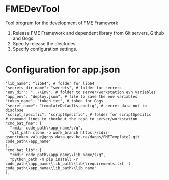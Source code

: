 # FMEDevTool
Tool program for the development of FME Framework
1. Release FME Framework and dependent library from Git servers, Github and Gogs.
2. Specify release the diectories.
3. Specify configuration settings.

# Configuration for app.json
    "lib_name": "lib64", # folder for lib64
    "secrets_dir_name": "secrets", # folder for secrets
    "env_dir": "..\\Env", # folder to server/workstation evn variables
    "app_env": "deploy.json", # file to save the env variables
    "token_name": "token.txt", # token for Gogs
    "secret_name": "templateDefaults.config", # secret data not to disclose
    "script_specific": "scriptSpecific", # folder for scriptSpecific
    # command lines to checkout the repo to server/workstation
    "cmd_bat_fme": [
      "rmdir code_path\\app_name/s/q",
      "git_path clone -b work_branch https://idir-gsun:token_value@gogs.data.gov.bc.ca/daops/FMETemplate2.git code_path\\app_name"
    ],
    "cmd_bat_lib": [
      "rmdir code_path\\app_name\\lib_name/s/q",
      "python_path -m pip install -r code_path\\app_name\\lib_path\\lib\\requirements.txt -t code_path\\app_name\\lib_path\\lib_name"
    ],
